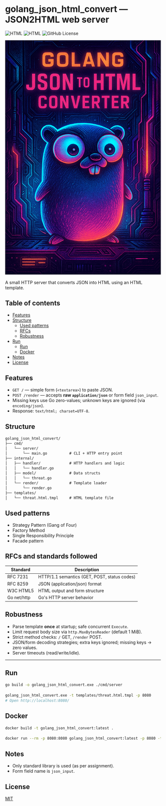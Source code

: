 # golang_json_html_convert — JSON2HTML web server 

![HTML](https://img.shields.io/badge/Go-00ADD8?style=flat&logo=go&logoColor=white) ![HTML](https://img.shields.io/badge/HTML-e34c26?style=flat&logo=html5&logoColor=white) ![GitHub License](https://img.shields.io/github/license/henriquesebastiao/badges)

![Cyberpunk Go JSON2HTML](assets/cyberpunk_banner.png)

A small HTTP server that converts JSON into HTML using an HTML template.

## Table of contents
- [Features](#features)
- [Structure](#structure)
    - [Used patterns](#used-patterns)
    - [RFCs](#rfcs-and-standards-followed)
    - [Robustness](#robustness)
- [Run](#run)
    - [Run](#run)
    - [Docker](#docker)
- [Notes](#notes)
- [License](#license)

## Features
- `GET /` — simple form (`<textarea>`) to paste JSON.
- `POST /render` — accepts **raw `application/json`** or form field `json_input`.
- Missing keys use Go zero-values; unknown keys are ignored (via `encoding/json`).
- Response: `text/html; charset=UTF-8`.



## Structure
```
golang_json_html_convert/
├── cmd/
│   └── server/
│       └── main.go          # CLI + HTTP entry point
├── internal/
│   ├── handler/             # HTTP handlers and logic
│   │   └── handler.go
│   ├── model/               # Data structs
│   │   └── threat.go
│   └── render/              # Template loader
│       └── render.go
├── templates/
│   └── threat.html.tmpl     # HTML template file
```

## Used patterns
- Strategy Pattern (Gang of Four)
- Factory Method
- Single Responsibility Principle
- Facade pattern

## RFCs and standards followed

| Standard  | Description |
| ------------- | ------------- |
| RFC 7231	| HTTP/1.1 semantics (GET, POST, status codes) |
| RFC 8259	| JSON (application/json) format |
| W3C HTML5 |	HTML output and form structure |
| Go net/http |	Go's HTTP server behavior |

## Robustness
- Parse template **once** at startup; safe concurrent `Execute`.
- Limit request body size via `http.MaxBytesReader` (default 1 MiB).
- Strict method checks: `/` GET, `/render` POST.
- JSON/form decoding strategies; extra keys ignored; missing keys -> zero values.
- Server timeouts (read/write/idle).

---

## Run
```bash
go build -o golang_json_html_convert.exe ./cmd/server

golang_json_html_convert.exe -t templates/threat.html.tmpl -p 8080
# Open http://localhost:8080/
```

## Docker
```bash
docker build -t golang_json_html_convert:latest .

docker run --rm -p 8080:8080 golang_json_html_convert:latest -p 8080 -t templates/threat.html.tmpl
```

## Notes
- Only standard library is used (as per assignment).
- Form field name is `json_input`.

## License
[MIT](https://choosealicense.com/licenses/mit/)
